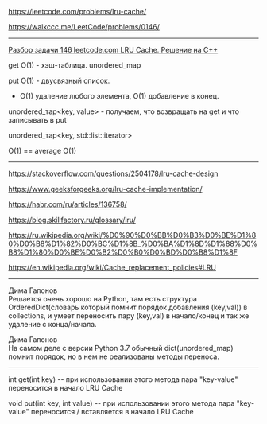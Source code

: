 https://leetcode.com/problems/lru-cache/

https://walkccc.me/LeetCode/problems/0146/

____

[Разбор задачи 146 leetcode.com LRU Cache. Решение на C++](https://www.youtube.com/watch?v=KptTnhWtBZY)

get O(1) - хэш-таблица. unordered_map

put O(1) - двусвязный список.

- O(1) удаление любого элемента, O(1) добавление в конец.

unordered_тар<key, value> - получаем, что возвращать на get и что записывать в put

unordered_тар<key, std::list<key>::iterator>

O(1) == average O(1)

___

https://stackoverflow.com/questions/2504178/lru-cache-design

https://www.geeksforgeeks.org/lru-cache-implementation/

https://habr.com/ru/articles/136758/

https://blog.skillfactory.ru/glossary/lru/

https://ru.wikipedia.org/wiki/%D0%90%D0%BB%D0%B3%D0%BE%D1%80%D0%B8%D1%82%D0%BC%D1%8B_%D0%BA%D1%8D%D1%88%D0%B8%D1%80%D0%BE%D0%B2%D0%B0%D0%BD%D0%B8%D1%8F

https://en.wikipedia.org/wiki/Cache_replacement_policies#LRU

___

Дима Гапонов  
​Решается очень хорошо на Python, там есть структура OrderedDict(словарь который помнит порядок добавления (key,val)) в collections, и умеет переносить пару (key,val) в начало/конец и так же удаление с конца/начала.

Дима Гапонов  
​На самом деле с версии Python 3.7 обычный dict(unordered_map) помнит порядок, но в нем не реализованы методы переноса.

____

int get(int key) -- при использовании этого метода пара "key-value" переносится в начало LRU Cache

void put(int key, int value) --  при использовании этого метода пара "key-value" переносится / вставляется в начало LRU Cache



